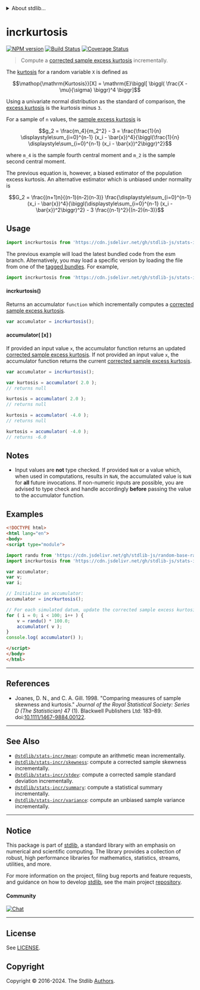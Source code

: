 <!--

@license Apache-2.0

Copyright (c) 2018 The Stdlib Authors.

Licensed under the Apache License, Version 2.0 (the "License");
you may not use this file except in compliance with the License.
You may obtain a copy of the License at

   http://www.apache.org/licenses/LICENSE-2.0

Unless required by applicable law or agreed to in writing, software
distributed under the License is distributed on an "AS IS" BASIS,
WITHOUT WARRANTIES OR CONDITIONS OF ANY KIND, either express or implied.
See the License for the specific language governing permissions and
limitations under the License.

-->


<details>
  <summary>
    About stdlib...
  </summary>
  <p>We believe in a future in which the web is a preferred environment for numerical computation. To help realize this future, we've built stdlib. stdlib is a standard library, with an emphasis on numerical and scientific computation, written in JavaScript (and C) for execution in browsers and in Node.js.</p>
  <p>The library is fully decomposable, being architected in such a way that you can swap out and mix and match APIs and functionality to cater to your exact preferences and use cases.</p>
  <p>When you use stdlib, you can be absolutely certain that you are using the most thorough, rigorous, well-written, studied, documented, tested, measured, and high-quality code out there.</p>
  <p>To join us in bringing numerical computing to the web, get started by checking us out on <a href="https://github.com/stdlib-js/stdlib">GitHub</a>, and please consider <a href="https://opencollective.com/stdlib">financially supporting stdlib</a>. We greatly appreciate your continued support!</p>
</details>

# incrkurtosis

[![NPM version][npm-image]][npm-url] [![Build Status][test-image]][test-url] [![Coverage Status][coverage-image]][coverage-url] <!-- [![dependencies][dependencies-image]][dependencies-url] -->

> Compute a [corrected sample excess kurtosis][sample-excess-kurtosis] incrementally.

<section class="intro">

The [kurtosis][sample-excess-kurtosis] for a random variable `X` is defined as

<!-- <equation class="equation" label="eq:kurtosis" align="center" raw="\operatorname{Kurtosis}[X] = \mathrm{E}\biggl[ \biggl( \frac{X - \mu}{\sigma} \biggr)^4 \biggr]" alt="Equation for the kurtosis."> -->

```math
\mathop{\mathrm{Kurtosis}}[X] = \mathrm{E}\biggl[ \biggl( \frac{X - \mu}{\sigma} \biggr)^4 \biggr]
```

<!-- <div class="equation" align="center" data-raw-text="\operatorname{Kurtosis}[X] = \mathrm{E}\biggl[ \biggl( \frac{X - \mu}{\sigma} \biggr)^4 \biggr]" data-equation="eq:kurtosis">
    <img src="https://cdn.jsdelivr.net/gh/stdlib-js/stdlib@49d8cabda84033d55d7b8069f19ee3dd8b8d1496/lib/node_modules/@stdlib/stats/incr/kurtosis/docs/img/equation_kurtosis.svg" alt="Equation for the kurtosis.">
    <br>
</div> -->

<!-- </equation> -->

Using a univariate normal distribution as the standard of comparison, the [excess kurtosis][sample-excess-kurtosis] is the kurtosis minus `3`.

For a sample of `n` values, the [sample excess kurtosis][sample-excess-kurtosis] is

<!-- <equation class="equation" label="eq:sample_excess_kurtosis" align="center" raw="g_2 = \frac{m_4}{m_2^2} - 3 = \frac{\frac{1}{n} \displaystyle\sum_{i=0}^{n-1} (x_i - \bar{x})^4}{\biggl(\frac{1}{n} \displaystyle\sum_{i=0}^{n-1} (x_i - \bar{x})^2\biggr)^2}" alt="Equation for the sample excess kurtosis."> -->

```math
g_2 = \frac{m_4}{m_2^2} - 3 = \frac{\frac{1}{n} \displaystyle\sum_{i=0}^{n-1} (x_i - \bar{x})^4}{\biggl(\frac{1}{n} \displaystyle\sum_{i=0}^{n-1} (x_i - \bar{x})^2\biggr)^2}
```

<!-- <div class="equation" align="center" data-raw-text="g_2 = \frac{m_4}{m_2^2} - 3 = \frac{\frac{1}{n} \displaystyle\sum_{i=0}^{n-1} (x_i - \bar{x})^4}{\biggl(\frac{1}{n} \displaystyle\sum_{i=0}^{n-1} (x_i - \bar{x})^2\biggr)^2}" data-equation="eq:sample_excess_kurtosis">
    <img src="https://cdn.jsdelivr.net/gh/stdlib-js/stdlib@49d8cabda84033d55d7b8069f19ee3dd8b8d1496/lib/node_modules/@stdlib/stats/incr/kurtosis/docs/img/equation_sample_excess_kurtosis.svg" alt="Equation for the sample excess kurtosis.">
    <br>
</div> -->

<!-- </equation> -->

where `m_4` is the sample fourth central moment and `m_2` is the sample second central moment.

The previous equation is, however, a biased estimator of the population excess kurtosis. An alternative estimator which is unbiased under normality is

<!-- <equation class="equation" label="eq:corrected_sample_excess_kurtosis" align="center" raw="G_2 = \frac{(n+1)n}{(n-1)(n-2)(n-3)} \frac{\displaystyle\sum_{i=0}^{n-1} (x_i - \bar{x})^4}{\biggl(\displaystyle\sum_{i=0}^{n-1} (x_i - \bar{x})^2\biggr)^2} - 3 \frac{(n-1)^2}{(n-2)(n-3)}" alt="Equation for the corrected sample excess kurtosis."> -->

```math
G_2 = \frac{(n+1)n}{(n-1)(n-2)(n-3)} \frac{\displaystyle\sum_{i=0}^{n-1} (x_i - \bar{x})^4}{\biggl(\displaystyle\sum_{i=0}^{n-1} (x_i - \bar{x})^2\biggr)^2} - 3 \frac{(n-1)^2}{(n-2)(n-3)}
```

<!-- <div class="equation" align="center" data-raw-text="G_2 = \frac{(n+1)n}{(n-1)(n-2)(n-3)} \frac{\displaystyle\sum_{i=0}^{n-1} (x_i - \bar{x})^4}{\biggl(\displaystyle\sum_{i=0}^{n-1} (x_i - \bar{x})^2\biggr)^2} - 3 \frac{(n-1)^2}{(n-2)(n-3)}" data-equation="eq:corrected_sample_excess_kurtosis">
    <img src="https://cdn.jsdelivr.net/gh/stdlib-js/stdlib@49d8cabda84033d55d7b8069f19ee3dd8b8d1496/lib/node_modules/@stdlib/stats/incr/kurtosis/docs/img/equation_corrected_sample_excess_kurtosis.svg" alt="Equation for the corrected sample excess kurtosis.">
    <br>
</div> -->

<!-- </equation> -->

</section>

<!-- /.intro -->



<section class="usage">

## Usage

```javascript
import incrkurtosis from 'https://cdn.jsdelivr.net/gh/stdlib-js/stats-incr-kurtosis@esm/index.mjs';
```
The previous example will load the latest bundled code from the esm branch. Alternatively, you may load a specific version by loading the file from one of the [tagged bundles](https://github.com/stdlib-js/stats-incr-kurtosis/tags). For example,

```javascript
import incrkurtosis from 'https://cdn.jsdelivr.net/gh/stdlib-js/stats-incr-kurtosis@v0.2.1-esm/index.mjs';
```

#### incrkurtosis()

Returns an accumulator `function` which incrementally computes a [corrected sample excess kurtosis][sample-excess-kurtosis].

```javascript
var accumulator = incrkurtosis();
```

#### accumulator( \[x] )

If provided an input value `x`, the accumulator function returns an updated [corrected sample excess kurtosis][sample-excess-kurtosis]. If not provided an input value `x`, the accumulator function returns the current [corrected sample excess kurtosis][sample-excess-kurtosis].

```javascript
var accumulator = incrkurtosis();

var kurtosis = accumulator( 2.0 );
// returns null

kurtosis = accumulator( 2.0 );
// returns null

kurtosis = accumulator( -4.0 );
// returns null

kurtosis = accumulator( -4.0 );
// returns -6.0
```

</section>

<!-- /.usage -->

<section class="notes">

## Notes

-   Input values are **not** type checked. If provided `NaN` or a value which, when used in computations, results in `NaN`, the accumulated value is `NaN` for **all** future invocations. If non-numeric inputs are possible, you are advised to type check and handle accordingly **before** passing the value to the accumulator function.

</section>

<!-- /.notes -->

<section class="examples">

## Examples

<!-- eslint no-undef: "error" -->

```html
<!DOCTYPE html>
<html lang="en">
<body>
<script type="module">

import randu from 'https://cdn.jsdelivr.net/gh/stdlib-js/random-base-randu@esm/index.mjs';
import incrkurtosis from 'https://cdn.jsdelivr.net/gh/stdlib-js/stats-incr-kurtosis@esm/index.mjs';

var accumulator;
var v;
var i;

// Initialize an accumulator:
accumulator = incrkurtosis();

// For each simulated datum, update the corrected sample excess kurtosis...
for ( i = 0; i < 100; i++ ) {
    v = randu() * 100.0;
    accumulator( v );
}
console.log( accumulator() );

</script>
</body>
</html>
```

</section>

<!-- /.examples -->

* * *

<section class="references">

## References

-   Joanes, D. N., and C. A. Gill. 1998. "Comparing measures of sample skewness and kurtosis." _Journal of the Royal Statistical Society: Series D (The Statistician)_ 47 (1). Blackwell Publishers Ltd: 183–89. doi:[10.1111/1467-9884.00122][@joanes:1998].

</section>

<!-- /.references -->

<!-- Section for related `stdlib` packages. Do not manually edit this section, as it is automatically populated. -->

<section class="related">

* * *

## See Also

-   <span class="package-name">[`@stdlib/stats-incr/mean`][@stdlib/stats/incr/mean]</span><span class="delimiter">: </span><span class="description">compute an arithmetic mean incrementally.</span>
-   <span class="package-name">[`@stdlib/stats-incr/skewness`][@stdlib/stats/incr/skewness]</span><span class="delimiter">: </span><span class="description">compute a corrected sample skewness incrementally.</span>
-   <span class="package-name">[`@stdlib/stats-incr/stdev`][@stdlib/stats/incr/stdev]</span><span class="delimiter">: </span><span class="description">compute a corrected sample standard deviation incrementally.</span>
-   <span class="package-name">[`@stdlib/stats-incr/summary`][@stdlib/stats/incr/summary]</span><span class="delimiter">: </span><span class="description">compute a statistical summary incrementally.</span>
-   <span class="package-name">[`@stdlib/stats-incr/variance`][@stdlib/stats/incr/variance]</span><span class="delimiter">: </span><span class="description">compute an unbiased sample variance incrementally.</span>

</section>

<!-- /.related -->

<!-- Section for all links. Make sure to keep an empty line after the `section` element and another before the `/section` close. -->


<section class="main-repo" >

* * *

## Notice

This package is part of [stdlib][stdlib], a standard library with an emphasis on numerical and scientific computing. The library provides a collection of robust, high performance libraries for mathematics, statistics, streams, utilities, and more.

For more information on the project, filing bug reports and feature requests, and guidance on how to develop [stdlib][stdlib], see the main project [repository][stdlib].

#### Community

[![Chat][chat-image]][chat-url]

---

## License

See [LICENSE][stdlib-license].


## Copyright

Copyright &copy; 2016-2024. The Stdlib [Authors][stdlib-authors].

</section>

<!-- /.stdlib -->

<!-- Section for all links. Make sure to keep an empty line after the `section` element and another before the `/section` close. -->

<section class="links">

[npm-image]: http://img.shields.io/npm/v/@stdlib/stats-incr-kurtosis.svg
[npm-url]: https://npmjs.org/package/@stdlib/stats-incr-kurtosis

[test-image]: https://github.com/stdlib-js/stats-incr-kurtosis/actions/workflows/test.yml/badge.svg?branch=v0.2.1
[test-url]: https://github.com/stdlib-js/stats-incr-kurtosis/actions/workflows/test.yml?query=branch:v0.2.1

[coverage-image]: https://img.shields.io/codecov/c/github/stdlib-js/stats-incr-kurtosis/main.svg
[coverage-url]: https://codecov.io/github/stdlib-js/stats-incr-kurtosis?branch=main

<!--

[dependencies-image]: https://img.shields.io/david/stdlib-js/stats-incr-kurtosis.svg
[dependencies-url]: https://david-dm.org/stdlib-js/stats-incr-kurtosis/main

-->

[chat-image]: https://img.shields.io/gitter/room/stdlib-js/stdlib.svg
[chat-url]: https://app.gitter.im/#/room/#stdlib-js_stdlib:gitter.im

[stdlib]: https://github.com/stdlib-js/stdlib

[stdlib-authors]: https://github.com/stdlib-js/stdlib/graphs/contributors

[umd]: https://github.com/umdjs/umd
[es-module]: https://developer.mozilla.org/en-US/docs/Web/JavaScript/Guide/Modules

[deno-url]: https://github.com/stdlib-js/stats-incr-kurtosis/tree/deno
[deno-readme]: https://github.com/stdlib-js/stats-incr-kurtosis/blob/deno/README.md
[umd-url]: https://github.com/stdlib-js/stats-incr-kurtosis/tree/umd
[umd-readme]: https://github.com/stdlib-js/stats-incr-kurtosis/blob/umd/README.md
[esm-url]: https://github.com/stdlib-js/stats-incr-kurtosis/tree/esm
[esm-readme]: https://github.com/stdlib-js/stats-incr-kurtosis/blob/esm/README.md
[branches-url]: https://github.com/stdlib-js/stats-incr-kurtosis/blob/main/branches.md

[stdlib-license]: https://raw.githubusercontent.com/stdlib-js/stats-incr-kurtosis/main/LICENSE

[sample-excess-kurtosis]: https://en.wikipedia.org/wiki/Kurtosis

[@joanes:1998]: http://onlinelibrary.wiley.com/doi/10.1111/1467-9884.00122/

<!-- <related-links> -->

[@stdlib/stats/incr/mean]: https://github.com/stdlib-js/stats-incr-mean/tree/esm

[@stdlib/stats/incr/skewness]: https://github.com/stdlib-js/stats-incr-skewness/tree/esm

[@stdlib/stats/incr/stdev]: https://github.com/stdlib-js/stats-incr-stdev/tree/esm

[@stdlib/stats/incr/summary]: https://github.com/stdlib-js/stats-incr-summary/tree/esm

[@stdlib/stats/incr/variance]: https://github.com/stdlib-js/stats-incr-variance/tree/esm

<!-- </related-links> -->

</section>

<!-- /.links -->
